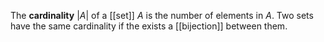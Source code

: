 The **cardinality** $|A|$ of a [[set]] $A$ is the number of elements in $A$. Two sets have the same cardinality if the exists a [[bijection]] between them.